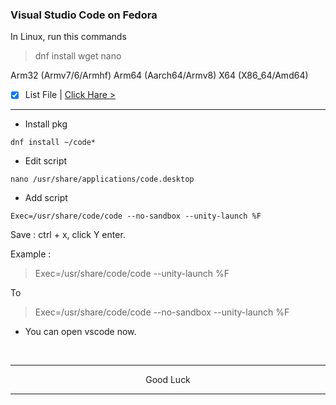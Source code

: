 ### Visual Studio Code on Fedora

In Linux, run this commands
> dnf install wget nano

Arm32 (Armv7/6/Armhf)
Arm64 (Aarch64/Armv8)
X64 (X86_64/Amd64)

- [x] List File | [Click Hare >](https://code.visualstudio.com/download)

---
* Install pkg
```
dnf install ~/code*
```

* Edit script
```
nano /usr/share/applications/code.desktop
```

* Add script
```
Exec=/usr/share/code/code --no-sandbox --unity-launch %F
```

Save : ctrl + x, click Y enter.

Example :
> Exec=/usr/share/code/code --unity-launch %F

To

> Exec=/usr/share/code/code --no-sandbox --unity-launch %F

* You can open vscode now.
</br>

---
<p align="center">Good Luck</p>

---
